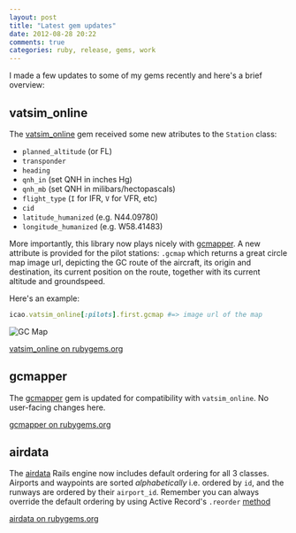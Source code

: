 ```yaml
---
layout: post
title: "Latest gem updates"
date: 2012-08-28 20:22
comments: true
categories: ruby, release, gems, work
---
```


I made a few updates to some of my gems recently and here's a brief overview:

## vatsim_online

The [vatsim_online](https://github.com/tarakanbg/vatsim_online) gem received some
new atributes to the `Station` class:

* `planned_altitude` (or FL)
* `transponder`
* `heading`
* `qnh_in` (set QNH in inches Hg)
* `qnh_mb` (set QNH in milibars/hectopascals)
* `flight_type` (`I` for IFR, `V` for VFR, etc)
* `cid`
* `latitude_humanized`  (e.g. N44.09780)
* `longitude_humanized`  (e.g. W58.41483)

More importantly, this library now plays nicely with [gcmapper](https://rubygems.org/gems/gcmapper).
A new attribute is provided for the pilot stations: `.gcmap` which returns a great
circle map image url, depicting the GC route of the aircraft, its origin and destination,
its current position on the route, together with its current altitude and groundspeed.

Here's an example:

```ruby
icao.vatsim_online[:pilots].first.gcmap #=> image url of the map
```

![GC Map](http://www.gcmap.com/map?P=kdfw-N44.09780+W58.41483-egll,+%22AAL026%5cn37112+ft%5cn516+kts%22%2b%40N44.09780+W58.41483&MS=wls&MR=540&MX=720x360&PM=*)

[vatsim_online on rubygems.org](https://rubygems.org/gems/vatsim_online)

## gcmapper

The [gcmapper](https://github.com/tarakanbg/gcmapper) gem is updated for compatibility
with `vatsim_online`. No user-facing changes here.

[gcmapper on rubygems.org](https://rubygems.org/gems/gcmapper)

## airdata

The [airdata](https://github.com/tarakanbg/airdata) Rails engine now includes
default ordering for all 3 classes. Airports and waypoints are sorted
*alphabetically* i.e. ordered by `id`, and the runways are ordered by their
`airport_id`. Remember you can always override the default ordering by using Active
Record's `.reorder` [method](http://guides.rubyonrails.org/active_record_querying.html#ordering)

[airdata on rubygems.org](https://rubygems.org/gems/airdata)
